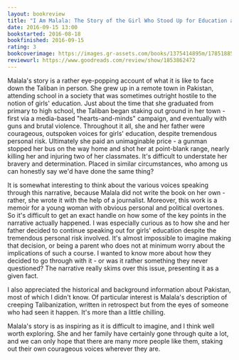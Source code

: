 ```yaml
---
layout: bookreview
title: "I Am Malala: The Story of the Girl Who Stood Up for Education and Was Shot by the Taliban"
date: 2016-09-15 13:00
bookstarted: 2016-08-18
bookfinished: 2016-09-15
rating: 3
bookcoverimage: https://images.gr-assets.com/books/1375414895m/17851885.jpg
reviewurl: https://www.goodreads.com/review/show/1853862472
---
```


Malala's story is a rather eye-popping account of what it is like to face down the Taliban in person. She grew up in a remote town in Pakistan, attending school in a society that was sometimes outright hostile to the notion of girls' education. Just about the time that she graduated from primary to high school, the Taliban began staking out ground in her town - first via a media-based "hearts-and-minds" campaign, and eventually with guns and brutal violence. Throughout it all, she and her father were courageous, outspoken voices for girls' education, despite tremendous personal risk. Ultimately she paid an unimaginable price - a gunman stopped her bus on the way home and shot her at point-blank range, nearly killing her and injuring two of her classmates. It's difficult to understate her bravery and determination. Placed in similar circumstances, who among us can honestly say we'd have done the same thing?



It is somewhat interesting to think about the various voices speaking through this narrative, because Malala did not write the book on her own - rather, she wrote it with the help of a journalist. Moreover, this work is a memoir for a young woman with obvious personal and political overtones. So it's difficult to get an exact handle on how some of the key points in the narrative actually happened. I was especially curious as to how she and her father decided to continue speaking out for girls' education despite the tremendous personal risk involved. It's almost impossible to imagine making that decision, or being a parent who does not at minimum worry about the implications of such a course. I wanted to know more about how they decided to go through with it - or was it rather something they never questioned? The narrative really skims over this issue, presenting it as a given fact.



I also appreciated the historical and background information about Pakistan, most of which I didn't know. Of particular interest is Malala's description of creeping Talibanization, written in retrospect but from the eyes of someone who had seen it happen. It's more than a little chilling.



Malala's story is as inspiring as it is difficult to imagine, and I think well worth exploring. She and her family have certainly gone through quite a lot, and we can only hope that there are many more people like them, staking out their own courageous voices wherever they are.